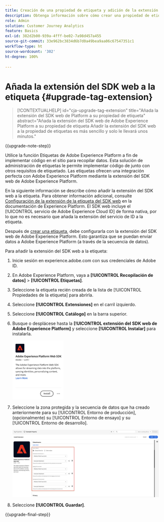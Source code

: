```yaml
---
title: Creación de una propiedad de etiqueta y adición de la extensión del SDK web
description: Obtenga información sobre cómo crear una propiedad de etiqueta y añadir la extensión del SDK web
role: Admin
solution: Customer Journey Analytics
feature: Basics
exl-id: 382d2b00-939a-4fff-be02-7a98d457a455
source-git-commit: 33e962bc3834d6b7d0a49bea9aa06c67547351c1
workflow-type: ht
source-wordcount: '302'
ht-degree: 100%

---
```


# Añada la extensión del SDK web a la etiqueta {#upgrade-tag-extension}

<!-- markdownlint-disable MD034 -->

>[!CONTEXTUALHELP]
>id="cja-upgrade-tag-extension"
>title="Añada la extensión del SDK web de Platform a su propiedad de etiqueta"
>abstract="Añada la extensión del SDK web de Adobe Experience Platform a su propiedad de etiqueta Añadir la extensión del SDK web a la propiedad de etiquetas es más sencillo y solo le llevará unos minutos."

<!-- markdownlint-enable MD034 -->

{{upgrade-note-step}}

Utilice la función Etiquetas de Adobe Experience Platform a fin de implementar código en el sitio para recopilar datos. Esta solución de administración de etiquetas le permite implementar código de junto con otros requisitos de etiquetado. Las etiquetas ofrecen una integración perfecta con Adobe Experience Platform mediante la extensión del SDK web de Adobe Experience Platform.

En la siguiente información se describe cómo añadir la extensión del SDK web a la etiqueta. Para obtener información adicional, consulte [Configuración de la extensión de la etiqueta del SDK web](https://experienceleague.adobe.com/es/docs/experience-platform/tags/extensions/client/web-sdk/web-sdk-extension-configuration) en la documentación de Experience Platform. El SDK web incluye el [!UICONTROL servicio de Adobe Experience Cloud ID] de forma nativa, por lo que no es necesario que añada la extensión del servicio de ID a la etiqueta.

Después de [crear una etiqueta](/help/getting-started/cja-upgrade/cja-upgrade-tag-property.md), debe configurarla con la extensión del SDK web de Adobe Experience Platform. Esto garantiza que se puedan enviar datos a Adobe Experience Platform (a través de la secuencia de datos).

Para añadir la extensión del SDK web a la etiqueta:

1. Inicie sesión en experience.adobe.com con sus credenciales de Adobe ID.

1. En Adobe Experience Platform, vaya a **[!UICONTROL Recopilación de datos]** > **[!UICONTROL Etiquetas]**.

1. Seleccione la etiqueta recién creada de la lista de [!UICONTROL Propiedades de la etiqueta] para abrirla.

1. Seleccione **[!UICONTROL Extensiones]** en el carril izquierdo.

1. Seleccione **[!UICONTROL Catálogo]** en la barra superior.

1. Busque o desplácese hasta la **[!UICONTROL extensión del SDK web de Adobe Experience Platform]** y seleccione **[!UICONTROL Instalar]** para instalarla.

   <img src="assets/aepwebsdk-extension.png" width="35%"/>

1. Seleccione la zona protegida y la secuencia de datos que ha creado anteriormente para su [!UICONTROL Entorno de producción], (opcionalmente) su [!UICONTROL Entorno de ensayo] y su [!UICONTROL Entorno de desarrollo].

   ![Configuración de la extensión del SDK web de AEP](assets/aepwebsk-extension-datastreams.png)

1. Seleccione **[!UICONTROL Guardar]**.

{{upgrade-final-step}}
